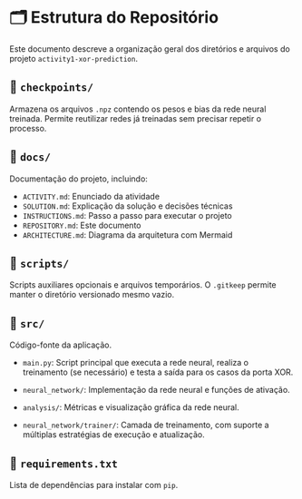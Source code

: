 # 🗂️ Estrutura do Repositório

Este documento descreve a organização geral dos diretórios e arquivos do projeto `activity1-xor-prediction`.


## 📁 `checkpoints/`
Armazena os arquivos `.npz` contendo os pesos e bias da rede neural treinada. Permite reutilizar redes já treinadas sem precisar repetir o processo.


## 📁 `docs/`
Documentação do projeto, incluindo:

- `ACTIVITY.md`: Enunciado da atividade
- `SOLUTION.md`: Explicação da solução e decisões técnicas
- `INSTRUCTIONS.md`: Passo a passo para executar o projeto
- `REPOSITORY.md`: Este documento
- `ARCHITECTURE.md`: Diagrama da arquitetura com Mermaid


## 📁 `scripts/`
Scripts auxiliares opcionais e arquivos temporários. O `.gitkeep` permite manter o diretório versionado mesmo vazio.

## 📁 `src/`
Código-fonte da aplicação.

- `main.py`: Script principal que executa a rede neural, realiza o treinamento (se necessário) e testa a saída para os casos da porta XOR.

- `neural_network/`: Implementação da rede neural e funções de ativação.
- `analysis/`: Métricas e visualização gráfica da rede neural.

- `neural_network/trainer/`: Camada de treinamento, com suporte a múltiplas estratégias de execução e atualização.


## 📄 `requirements.txt`
Lista de dependências para instalar com `pip`.